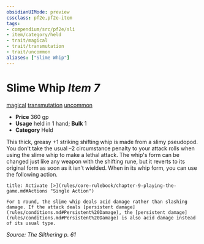 ```yaml
---
obsidianUIMode: preview
cssclass: pf2e,pf2e-item
tags:
- compendium/src/pf2e/sli
- item/category/held
- trait/magical
- trait/transmutation
- trait/uncommon
aliases: ["Slime Whip"]
---
```

# Slime Whip *Item 7*  
[magical](rules/traits/magical.md)  [transmutation](rules/traits/transmutation.md)  [uncommon](rules/traits/uncommon.md)  

- **Price** 360 gp
- **Usage** held in 1 hand; **Bulk** 1
- **Category** Held

This thick, greasy +1 striking shifting whip is made from a slimy pseudopod. You don't take the usual –2 circumstance penalty to your attack rolls when using the slime whip to make a lethal attack. The whip's form can be changed just like any weapon with the shifting rune, but it reverts to its original form as soon as it isn't wielded. When in its whip form, you can use the following action.

```ad-embed-ability
title: Activate [>](rules/core-rulebook/chapter-9-playing-the-game.md#Actions "Single Action")

For 1 round, the slime whip deals acid damage rather than slashing damage. If the attack deals [persistent damage](rules/conditions.md#Persistent%20Damage), the [persistent damage](rules/conditions.md#Persistent%20Damage) is also acid damage instead of its usual type.
```

*Source: The Slithering p. 61*